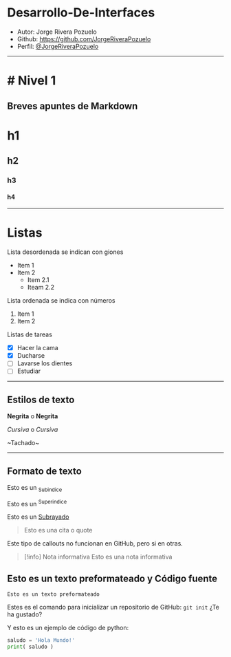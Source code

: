 # Desarrollo-De-Interfaces

- Autor: Jorge Rivera Pozuelo
- Github: https://github.com/JorgeRiveraPozuelo
- Perfil: [@JorgeRiveraPozuelo](https://github.com/JorgeRiveraPozuelo)

---

# # Nivel 1
## Breves apuntes de Markdown
# h1
## h2
### h3
#### h4

---
# Listas

Lista desordenada se indican con giones
- Item 1
- Item 2
  - Item 2.1
  - Iteam 2.2

Lista ordenada se indica con números
1. Item 1
2. Item 2

Listas de tareas
- [X] Hacer la cama
- [x] Ducharse
- [ ] Lavarse los dientes
- [ ] Estudiar

---
## Estilos de texto
**Negrita** o __Negrita__

*Cursiva* o _Cursiva_

~Tachado~ 

---
## Formato de texto
Esto es un <sub>Subindice</sub>

Esto es un <sup>Superindice</sup>

Esto es un <ins>Subrayado</ins>

> Esto es una cita o quote

Este tipo de callouts no funcionan en GitHub, pero si en otras.
> [!info] Nota informativa
> Esto es una nota informativa

## Esto es un texto preformateado y Código fuente

```
Esto es un texto preformateado
```

Estes es el comando para inicializar un repositorio de GitHub: `git init` ¿Te ha gustado?

Y esto es un ejemplo de código de python:

```python
saludo = 'Hola Mundo!'
print( saludo )

```


